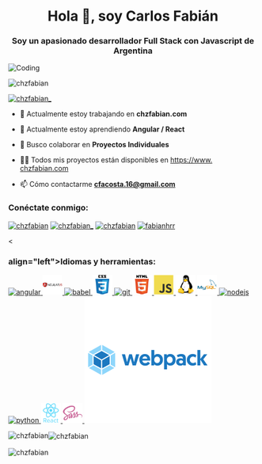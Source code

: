 

<h1 align="center">Hola 👋, soy Carlos Fabián</h1>
<h3 align="center">Soy un apasionado desarrollador Full Stack con Javascript de Argentina</h3>
<img aling="right" alt="Coding" width="400" src="https://raw.githubusercontent.com/TheDudeThatCode/TheDudeThatCode/master/Assets/Developer.gif">

<p align="left"> <img src="https://komarev.com/ghpvc/?username=chzfabian&label=Profile%20views&color=0e75b6&style=flat" alt="chzfabian" /> </p>

<p align="left"> <a href= "https://twitter.com/chzfabian_" target="blank"><img src="https://img.shields.io/twitter/follow/chzfabian_?logo=twitter&style=for-the-badge" alt= "chzfabian_" /></a> </p>

- 🔭 Actualmente estoy trabajando en **chzfabian.com**

- 🌱 Actualmente estoy aprendiendo **Angular / React**

- 👯 Busco colaborar en **Proyectos Individuales**

- 👨‍💻 Todos mis proyectos están disponibles en [https://www. chzfabian.com](https://www.chzfabian.com)

- 📫 Cómo contactarme **cfacosta.16@gmail.com**

<h3> Conéctate conmigo:</h3>
<p align="left">
<a href="https:// dev.to/chzfabian" target="en blanco"><img align="center" src="https://raw.githubusercontent.com/rahuldkjain/github-profile-readme-generator/master/src/images/icons/ Social/devto.svg" alt="chzfabian" height="30" width="40" /></a>
<a href="https://twitter.com/chzfabian_" target="blank"><img align="center" src="https://raw.githubusercontent.com/rahuldkjain/github-profile-readme-generator/master/src/images/icons/Social/twitter.svg" alt="chzfabian_" height=" 30" ancho="40" /></a>
<a href="https://linkedin.com/in/chzfabian" target="blank"><img align="center" src="https://raw.githubusercontent.com/rahuldkjain/github-profile-readme -generator/master/src/images/icons/Social/linked-in-alt.svg" alt="chzfabian" height="30" width="40" /></a> <a href="https:
/ /instagram.com/fabianhrr" target="blank"><img align="center" src="https://raw.githubusercontent.com/rahuldkjain/github-profile-readme-generator/master/src/images/icons /Social/instagram.svg" alt="fabianhrr" height="30" width="40" /></a> </p>
<

<h3> align="left">Idiomas y herramientas: </h3>
<p align="left"> <a href="https://angular.io" target="_blank" rel="noreferrer"> <img src="https://angular.io/assets/images/logos /angular/angular.svg" alt="angular" ancho="40" altura="40"/> </a> <a href="https://angular.io" target="_blank" rel="noreferrer "> <img src="https://raw.githubusercontent.com/devicons/devicon/master/icons/angularjs/angularjs-original-wordmark.svg" alt="angularjs" width="40" height="40" /> </a> <a href="https://babeljs.io/" target="_blank" rel="noreferrer"> <img src="https://www.vectorlogo.zone/logos/babeljs/babeljs-icon.svg" alt="babel" width="40" height="40"/> </a> <a href="https://www.w3schools.com/css/ " target="_blank" rel="noreferrer"> <img src="https://raw.githubusercontent.com/devicons/devicon/master/icons/css3/css3-original-wordmark.svg" alt="css3" width="40" height="40"/> </a> <a href="https://git-scm.com/" target="_blank" rel="noreferrer"> <img src="https: //www.vectorlogo.zone/logos/git-scm/git-scm-icon.svg" alt="git" width="40" height="40"/> </a> <a href="https: //www.w3.org/html/" objetivo="_blank" rel="noreferrer"> <img src="https://raw.githubusercontent.com/devicons/devicon/master/icons/html5/html5-original-wordmark.svg" alt="html5" width="40 " height="40"/> </a> <a href="https://developer.mozilla.org/en-US/docs/Web/JavaScript" target="_blank" rel="noreferrer"> <img src="https://raw.githubusercontent.com/devicons/devicon/master/icons/javascript/javascript-original.svg" alt="javascript" width="40" height="40"/> </a> <a href="https://www.linux.org/" target="_blank" rel="noreferrer"> <img src="https://raw.githubusercontent.com/devicons/devicon/master/icons/linux/linux-original.svg" alt="linux" width="40" height="40"/> </a> <a href="https://www. mysql.com/" target="_blank" rel="noreferrer"> <img src="https://raw.githubusercontent.com/devicons/devicon/master/icons/mysql/mysql-original-wordmark.svg" alt ="mysql" width="40" height="40"/> </a> <a href="https://nodejs.org" target="_blank" rel="noreferrer"> <img src="https ://raw.githubusercontent.com/devicons/devicon/master/icons/nodejs/nodejs-original-wordmark.svg" alt="nodejs" width="40" height="40"/> </a> <a href="https://www.python.org" target="_blank" rel="noreferrer"> <img src="https://raw.githubusercontent.com/devicons/devicon/master/icons/python/ python-original.svg" alt="python" width="40" height="40"/> </a> <a href="https://reactjs.org/" target="_blank" rel="noreferrer "> <img src="https://raw.githubusercontent.com/devicons/devicon/master/icons/react/react-original-wordmark.svg" alt="react" width="40" height="40" /> </a> <a href="https://sass-lang.com" target="_blank" rel="noreferrer"> <img src="https://raw.githubusercontent.com/devicons/devicon/master/icons/sass/sass-original.svg" alt="sass" width="40" height="40"/> </a> <a href="https://webpack. js.org" target="_blank" rel="noreferrer"> <img src="https://raw.githubusercontent.com/devicons/devicon/d00d0969292a6569d45b06d3f350f463a0107b0d/icons/webpack/webpack-original-wordmark.svg" alt= "paquete web" ancho="40" altura="40"/> </a> </a> </p>

<p><img align="left" src="https://github-readme-stats.vercel.app/api/top-langs?username=chzfabian&show_icons=true&locale=en&layout=compact" alt="chzfabian" /> </p>

<p> <img align="center" src="https://github-readme-stats.vercel.app/api?username=chzfabian&show_icons=true&locale=en" alt="chzfabian" /> </p>

<p><img align="center" src="https://github-readme-streak-stats.herokuapp.com/?user=chzfabian&" alt="chzfabian" /></p>
